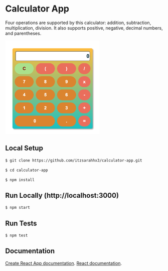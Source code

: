 # Calculator App

Four operations are supported by this calculator: addition, subtraction, multiplication, division.
It also supports positive, negative, decimal numbers, and parentheses.

<img src="./public/calculator.png" width="300">

## Local Setup

```sh
$ git clone https://github.com/itzsarahhx3/calculator-app.git
```

```sh
$ cd calculator-app
```

```sh
$ npm install
```

## Run Locally (http://localhost:3000)

```sh
$ npm start
```

## Run Tests

```sh
$ npm test
```

## Documentation

[Create React App documentation](https://facebook.github.io/create-react-app/docs/getting-started).
[React documentation](https://reactjs.org/).

